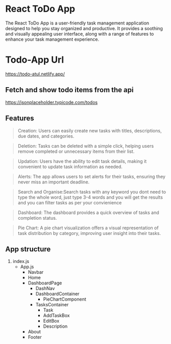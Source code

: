 # React ToDo App
The React ToDo App is a user-friendly task management application designed to help you stay organized and productive. It provides a soothing and visually appealing user interface, along with a range of features to enhance your task management experience.

# Todo-App Url
https://todo-atul.netlify.app/

## Fetch and show todo items from the api
https://jsonplaceholder.typicode.com/todos

## Features
> Creation: Users can easily create new tasks with titles, descriptions, due dates, and categories.

> Deletion: Tasks can be deleted with a simple click, helping users remove completed or unnecessary items from their list.

> Updation: Users have the ability to edit task details, making it convenient to update task information as needed.

> Alerts: The app allows users to set alerts for their tasks, ensuring they never miss an important deadline.

>Search and Organise:Search tasks with any keyword you dont need to type the whole word, just type 3-4 words and you will get the results and you can filter tasks as per your convienience 

> Dashboard: The dashboard provides a quick overview of tasks and completion status.

> Pie Chart: A pie chart visualization offers a visual representation of task distribution by category, improving user insight into their tasks.

## App structure
1. index.js
   - App.js
     - Navbar
     - Home
     - DashboardPage
        - DashNav
        - DashboardContainer
            - PieChartComponent
        - TasksContainer
            - Task
            - AddTaskBox
            - EditBox
            - Description
     - About
     - Footer